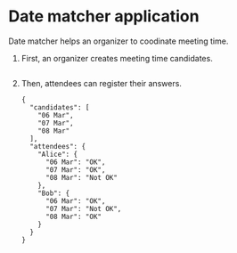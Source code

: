 # Date matcher application

Date matcher helps an organizer to coodinate meeting time.

1. First, an organizer creates meeting time candidates.

   ```datematcher
   ```

1. Then, attendees can register their answers.

   ```datematcher
   {
     "candidates": [
       "06 Mar",
       "07 Mar",
       "08 Mar"
     ],
     "attendees": {
       "Alice": {
         "06 Mar": "OK",
         "07 Mar": "OK",
         "08 Mar": "Not OK"
       },
       "Bob": {
         "06 Mar": "OK",
         "07 Mar": "Not OK",
         "08 Mar": "OK"
       }
     }
   }
   ```
